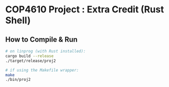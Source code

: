 # COP4610 Project <N>: Extra Credit (Rust Shell)

## How to Compile & Run
```bash
# on linprog (with Rust installed):
cargo build --release
./target/release/proj2

# if using the Makefile wrapper:
make
./bin/proj2
```


